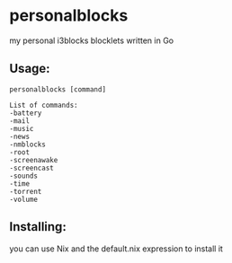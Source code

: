 # personalblocks
my personal i3blocks blocklets written in Go

## Usage:

```
personalblocks [command]

List of commands:
-battery
-mail
-music
-news
-nmblocks
-root
-screenawake
-screencast
-sounds
-time
-torrent
-volume
```

## Installing:

you can use Nix and the default.nix expression to install it
